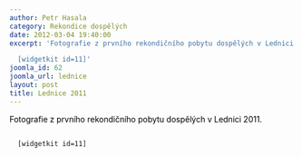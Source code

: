```yaml
---
author: Petr Hasala
category: Rekondice dospělých
date: 2012-03-04 19:40:00
excerpt: 'Fotografie z prvního rekondičního pobytu dospělých v Lednici 2011

  [widgetkit id=11]'
joomla_id: 62
joomla_url: lednice
layout: post
title: Lednice 2011
---
```


<p>
 <span style="color: #000000;">
  Fotografie z prvního rekondičního pobytu dospělých v Lednici 2011.
 </span>
</p>
<p>
 <code>
  [widgetkit id=11]
 </code>
</p>